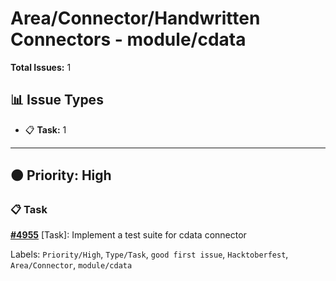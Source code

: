 # Area/Connector/Handwritten Connectors - module/cdata

**Total Issues:** 1

## 📊 Issue Types

- 📋 **Task:** 1

---

## 🟠 Priority: High

### 📋 Task

**[#4955](https://github.com/ballerina-platform/ballerina-library/issues/4955)** [Task]:  Implement a test suite for cdata connector 

Labels: `Priority/High`, `Type/Task`, `good first issue`, `Hacktoberfest`, `Area/Connector`, `module/cdata`

